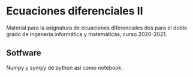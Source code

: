 # Ecuaciones diferenciales II 

Material para la asignatura de ecuaciones diferenciales dos para el doble grado de ingenería informática y matemáticas, curso 2020-2021.  


## Sotfware  

Numpy y sympy de python así como notebook. 


